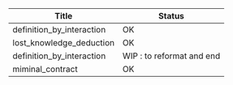 
|Title                          | Status |
|-------------------------------|---|
| definition_by_interaction     | OK |
| lost_knowledge_deduction      | OK |
| definition_by_interaction     | WIP : to reformat and end
| miminal_contract              | OK |